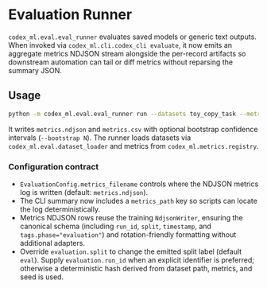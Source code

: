 # Evaluation Runner

`codex_ml.eval.eval_runner` evaluates saved models or generic text outputs. When
invoked via `codex_ml.cli.codex_cli evaluate`, it now emits an aggregate metrics
NDJSON stream alongside the per-record artifacts so downstream automation can
tail or diff metrics without reparsing the summary JSON.

## Usage

```bash
python -m codex_ml.eval.eval_runner run --datasets toy_copy_task --metrics exact_match,ppl --output_dir runs/eval
```
It writes `metrics.ndjson` and `metrics.csv` with optional bootstrap confidence intervals (`--bootstrap N`). The runner loads datasets via `codex_ml.eval.dataset_loader` and metrics from `codex_ml.metrics.registry`.

### Configuration contract

- `EvaluationConfig.metrics_filename` controls where the NDJSON metrics log is
  written (default: `metrics.ndjson`).
- The CLI summary now includes a `metrics_path` key so scripts can locate the
  log deterministically.
- Metrics NDJSON rows reuse the training `NdjsonWriter`, ensuring the canonical
  schema (including `run_id`, `split`, `timestamp`, and `tags.phase="evaluation"`)
  and rotation-friendly formatting without additional adapters.
- Override `evaluation.split` to change the emitted split label (default
  `eval`). Supply `evaluation.run_id` when an explicit identifier is preferred;
  otherwise a deterministic hash derived from dataset path, metrics, and seed
  is used.
